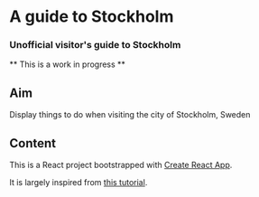 # A guide to Stockholm
### Unofficial visitor's guide to Stockholm

** This is a work in progress **

## Aim
Display things to do when visiting the city of Stockholm, Sweden

## Content
This is a React project bootstrapped with [Create React App](https://github.com/facebookincubator/create-react-app).

It is largely inspired from [this tutorial](https://github.com/mkfreeman/react-d3/tree/master/05-state-demo).
